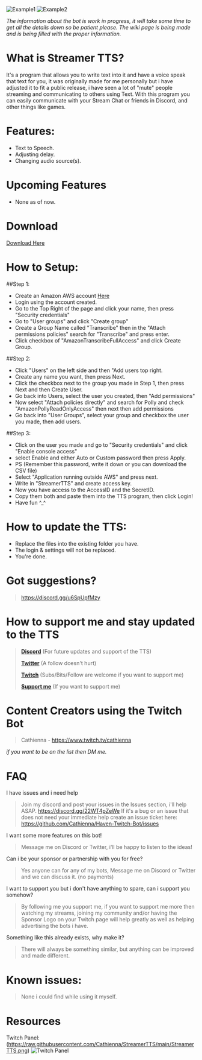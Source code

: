 
![Example1](https://user-images.githubusercontent.com/15006015/219514615-6394520f-faed-4723-bcf4-6afe6cefc747.png)
![Example2](https://user-images.githubusercontent.com/15006015/219514692-f13aa42d-9c8c-4e76-9ccd-b151122d9f16.png)

*The information about the bot is work in progress, it will take some time to get all the details down so be patient please.*
*The wiki page is being made and is being filled with the proper information.*

# What is Streamer TTS?
It's a program that allows you to write text into it and have a voice speak that text for you, it was originally made for me personally but i have adjusted it to fit a public release, i have seen a lot of "mute" people streaming and communicating to others using Text.
With this program you can easily communicate with your Stream Chat or friends in Discord, and other things like games.


# Features:
 - Text to Speech.
 - Adjusting delay.
 - Changing audio source(s).
# Upcoming Features
 - None as of now.


# Download
[Download Here](https://www.patreon.com/cathienna/posts?filters%5Btag%5D=StreamerTTS)

# How to Setup:
##Step 1:
- Create an Amazon AWS account [Here](https://us-east-1.console.aws.amazon.com/)
- Login using the account created.
- Go to the Top Right of the page and click your name, then press "Security credentials"
- Go to "User groups" and click "Create group"
- Create a Group Name called "Transcribe" then in the "Attach permissions policies" search for "Transcribe" and press enter.
- Click checkbox of "AmazonTranscribeFullAccess" and click Create Group.

##Step 2:
- Click "Users" on the left side and then "Add users top right.
- Create any name you want, then press Next.
- Click the checkbox next to the group you made in Step 1, then press Next and then Create User.
- Go back into Users, select the user you created, then "Add permissions"
- Now select "Attach policies directly" and search for Polly and check "AmazonPollyReadOnlyAccess" then next then add permissions
- Go back into "User Groups", select your group and checkbox the user you made, then add users.

##Step 3:
- Click on the user you made and go to "Security credentials" and click "Enable console access"
- select Enable and either Auto or Custom password then press Apply.
- PS (Remember this password, write it down or you can download the CSV file)
- Select "Application running outside AWS" and press next.
- Write in "StreamerTTS" and create access key.
- Now you have access to the AccessID and the SecretID.
- Copy them both and paste them into the TTS program, then click Login!
- Have fun ^_^

# How to update the TTS:
- Replace the files into the existing folder you have.
- The login & settings will not be replaced.
- You're done.

# Got suggestions?
> https://discord.gg/u6SpUpfMzy

# How to support me and stay updated to the TTS
> **[Discord](https://discord.gg/u6SpUpfMzy)** (For future updates and support of the TTS)
> 
> **[Twitter](https://twitter.com/cathienna)** (A follow doesn't hurt)
> 
> **[Twitch](https://www.twitch.tv/cathienna)** (Subs/Bits/Follow are welcome if you want to support me)
> 
> **[Support me](https://www.patreon.com/cathienna)** (If you want to support me)

# Content Creators using the Twitch Bot
> Cathienna - https://www.twitch.tv/cathienna

*if you want to be on the list then DM me.*

# FAQ
I have issues and i need help
> Join my discord and post your issues in the Issues section, i'll help ASAP. https://discord.gg/22WT4pZeWe
> If it's a bug or an issue that does not need your immediate help create an issue ticket here: https://github.com/Cathienna/Haven-Twitch-Bot/issues

I want some more features on this bot!
> Message me on Discord or Twitter, i'll be happy to listen to the ideas!

Can i be your sponsor or partnership with you for free?
> Yes anyone can for any of my bots, Message me on Discord or Twitter and we can discuss it. (no payments)

I want to support you but i don't have anything to spare, can i support you somehow?
> By following me you support me, if you want to support me more then watching my streams, joining my community and/or having the Sponsor Logo on your Twitch page will help greatly as well as helping advertising the bots i have.

Something like this already exists, why make it?
> There will always be something similar, but anything can be improved and made different.

# Known issues:
> None i could find while using it myself.

# Resources
Twitch Panel: (https://raw.githubusercontent.com/Cathienna/StreamerTTS/main/StreamerTTS.png)
![Twitch Panel]([https://raw.githubusercontent.com/Cathienna/StreamerTTS/main/StreamerTTS.png](https://raw.githubusercontent.com/Cathienna/StreamerTTS/main/StreamerTTS.png))
